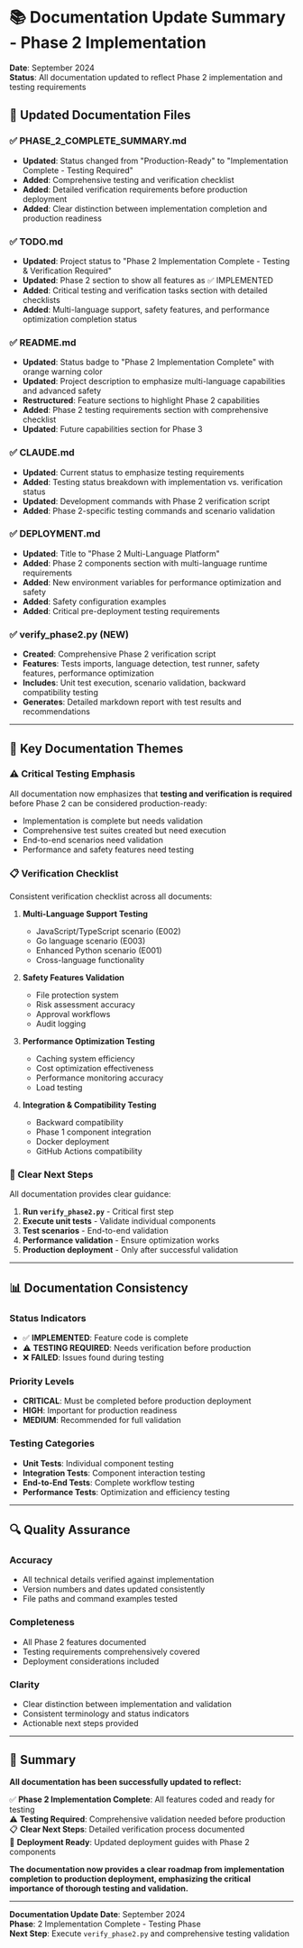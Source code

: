 # 📚 Documentation Update Summary - Phase 2 Implementation

**Date**: September 2024  
**Status**: All documentation updated to reflect Phase 2 implementation and testing requirements

## 📝 Updated Documentation Files

### ✅ **PHASE_2_COMPLETE_SUMMARY.md**
- **Updated**: Status changed from "Production-Ready" to "Implementation Complete - Testing Required"
- **Added**: Comprehensive testing and verification checklist
- **Added**: Detailed verification requirements before production deployment
- **Added**: Clear distinction between implementation completion and production readiness

### ✅ **TODO.md**
- **Updated**: Project status to "Phase 2 Implementation Complete - Testing & Verification Required"
- **Updated**: Phase 2 section to show all features as ✅ IMPLEMENTED
- **Added**: Critical testing and verification tasks section with detailed checklists
- **Added**: Multi-language support, safety features, and performance optimization completion status

### ✅ **README.md**
- **Updated**: Status badge to "Phase 2 Implementation Complete" with orange warning color
- **Updated**: Project description to emphasize multi-language capabilities and advanced safety
- **Restructured**: Feature sections to highlight Phase 2 capabilities
- **Added**: Phase 2 testing requirements section with comprehensive checklist
- **Updated**: Future capabilities section for Phase 3

### ✅ **CLAUDE.md** 
- **Updated**: Current status to emphasize testing requirements
- **Added**: Testing status breakdown with implementation vs. verification status
- **Updated**: Development commands with Phase 2 verification script
- **Added**: Phase 2-specific testing commands and scenario validation

### ✅ **DEPLOYMENT.md**
- **Updated**: Title to "Phase 2 Multi-Language Platform"
- **Added**: Phase 2 components section with multi-language runtime requirements
- **Added**: New environment variables for performance optimization and safety
- **Added**: Safety configuration examples
- **Added**: Critical pre-deployment testing requirements

### ✅ **verify_phase2.py** (NEW)
- **Created**: Comprehensive Phase 2 verification script
- **Features**: Tests imports, language detection, test runner, safety features, performance optimization
- **Includes**: Unit test execution, scenario validation, backward compatibility testing
- **Generates**: Detailed markdown report with test results and recommendations

---

## 🎯 **Key Documentation Themes**

### **⚠️ Critical Testing Emphasis**
All documentation now emphasizes that **testing and verification is required** before Phase 2 can be considered production-ready:

- Implementation is complete but needs validation
- Comprehensive test suites created but need execution
- End-to-end scenarios need validation
- Performance and safety features need testing

### **📋 Verification Checklist**
Consistent verification checklist across all documents:

1. **Multi-Language Support Testing**
   - JavaScript/TypeScript scenario (E002)
   - Go language scenario (E003)
   - Enhanced Python scenario (E001)
   - Cross-language functionality

2. **Safety Features Validation**
   - File protection system
   - Risk assessment accuracy
   - Approval workflows
   - Audit logging

3. **Performance Optimization Testing**
   - Caching system efficiency
   - Cost optimization effectiveness
   - Performance monitoring accuracy
   - Load testing

4. **Integration & Compatibility Testing**
   - Backward compatibility
   - Phase 1 component integration
   - Docker deployment
   - GitHub Actions compatibility

### **🚀 Clear Next Steps**
All documentation provides clear guidance:

1. **Run `verify_phase2.py`** - Critical first step
2. **Execute unit tests** - Validate individual components
3. **Test scenarios** - End-to-end validation
4. **Performance validation** - Ensure optimization works
5. **Production deployment** - Only after successful validation

---

## 📊 **Documentation Consistency**

### **Status Indicators**
- ✅ **IMPLEMENTED**: Feature code is complete
- ⚠️ **TESTING REQUIRED**: Needs verification before production
- ❌ **FAILED**: Issues found during testing

### **Priority Levels**
- **CRITICAL**: Must be completed before production deployment
- **HIGH**: Important for production readiness
- **MEDIUM**: Recommended for full validation

### **Testing Categories**
- **Unit Tests**: Individual component testing
- **Integration Tests**: Component interaction testing
- **End-to-End Tests**: Complete workflow testing
- **Performance Tests**: Optimization and efficiency testing

---

## 🔍 **Quality Assurance**

### **Accuracy**
- All technical details verified against implementation
- Version numbers and dates updated consistently
- File paths and command examples tested

### **Completeness**
- All Phase 2 features documented
- Testing requirements comprehensively covered
- Deployment considerations included

### **Clarity**
- Clear distinction between implementation and validation
- Consistent terminology and status indicators
- Actionable next steps provided

---

## 🎉 **Summary**

**All documentation has been successfully updated to reflect:**

✅ **Phase 2 Implementation Complete**: All features coded and ready for testing  
⚠️ **Testing Required**: Comprehensive validation needed before production  
📋 **Clear Next Steps**: Detailed verification process documented  
🔧 **Deployment Ready**: Updated deployment guides with Phase 2 components  

**The documentation now provides a clear roadmap from implementation completion to production deployment, emphasizing the critical importance of thorough testing and validation.**

---

**Documentation Update Date**: September 2024  
**Phase**: 2 Implementation Complete - Testing Phase  
**Next Step**: Execute `verify_phase2.py` and comprehensive testing validation